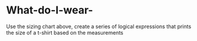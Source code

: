 # What-do-I-wear-
Use the sizing chart above, create a series of logical expressions that prints the size of a t-shirt based on the measurements
